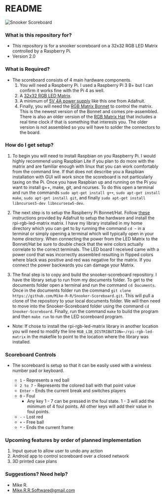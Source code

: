 # README #

![Snooker Scoreboard](scoreboard.jpg)


### What is this repository for? ###

* This repository is for a snooker scoreboard on a 32x32 RGB LED Matrix controlled by a Raspberry Pi.
* Version 2.0

### What is Required? ###

* The scoreboard consists of 4 main hardware components.
	1. You will need a Raspberry Pi. I used a Raspberry Pi 3 B+ but I can confirm it works fine with the Pi 4 as well.
	2. A [32x32 RGB LED Matrix](https://www.adafruit.com/product/1484).
	3. A minimum of [5V 4A power supply](https://www.adafruit.com/product/1466) like this one from Adafruit.
	4. Finally, you will need the [RGB Matrix Bonnet](https://www.adafruit.com/product/3211) to control the matrix. 
	    This is the newest version of the Bonnet and comes pre-assembled. There is also an older version of the
	    [RGB Matrix Hat](https://www.adafruit.com/product/2345) that includes a real time clock if that is something
	    that interests you. The older version is not assembled so you will have to solder the connectors to the board.

### How do I get setup? ###

1. To begin you will need to install Raspbian on you Raspberry Pi. I would highly recommend using Raspbian Lite if 
   you plan to do more with the matrix and are familiar enough with linux that you can work comfortably from the 
   command line. If that does not describe you a Raspbian installation with GUI will work since the scoreboard is not 
   particularly taxing on the Pi. Once you have Raspbian up and running on the Pi you want to install g++, make, git,
   and ncurses. To do this open a terminal and run the commands `sudo apt-get install g++`, `sudo apt-get install make`,
   `sudo apt-get install git`, and finally `sudo apt-get install libncurses5-dev libncursesw5-dev`.
   
2. The next step is to setup the Raspberry Pi Bonnet/Hat. Follow [these](https://learn.adafruit.com/adafruit-rgb-matrix-bonnet-for-raspberry-pi/)
    instructions provided by Adafruit to setup the hardware and install the rpi-rgb-led-matrix matrix. I have my library installed in my home 
    directory which you can get to by running the command `cd ~` in a terminal or simply opening a terminal which will typically open in your
    home directory. When connecting the power from the LED Matrix to the Bonnet/Hat be sure to double check that the wire colors actually
    correlate to the correct terminals. The LED board I received came with a power cord that was incorrectly assembled resulting in flipped 
    colors where black was positive and red was negative for the matrix. If you connect the power backwards you can damage your Matrix.

3. The final step is to copy and build the snooker-scoreboard repository. I have the library setup to run from my documents folder. To get to
    the documents folder open a terminal and run the command `cd Documents`. Once in the documents folder run the command 
    `git clone https://github.com/Mike-R-R/Snooker-Scoreboard.git`. This will pull a clone of the repository to your local documents folder.
    We will then need to move into the Snooker-Scoreboard folder using the command `cd Snooker-Scoreboard`. Finally, run the command `make`
    to build the program and then `make run` to run the LED scoreboard program.
    
* Note: If chose to install the rpi-rgb-led-matrix library in another location you will need to modify the line 
   `RGB_LIB_DISTRIBUTION=~/rpi-rgb-led-matrix` in the makefile to point to the location where the library was installed.
   
### Scoreboard Controls ###

* The scoreboard is setup so that it can be easily used with a wireless number pad or keyboard.

   * `1` - Represents a red ball
   * `2 to 7` - Represents the colored ball with that point value
   * `Enter` - Ends the current break and switches players
   * `0` - Foul
      * Any key 1 - 7 can be pressed in the foul state. 1 - 3 will add the minimum of 4 foul points. All other keys will add their value
         in foul points.
   * `-` - Lost red
   * `+` - Free ball
   * `*` - Ends the current frame
   
### Upcoming features by order of planned implementation ###

1. Input queue to allow user to undo any action
2. Android app to control scoreboard over a closed network
3. 3D printed case plans
 
   

### Suggestions? Need help? ###

* Mike R.
* Mike.R.R.Software@gmail.com
